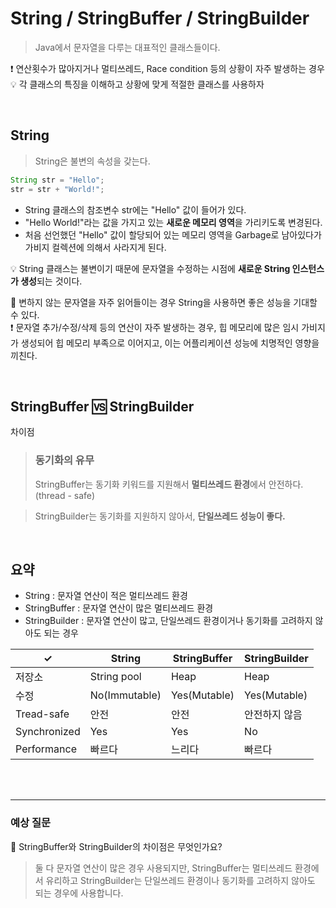 # String / StringBuffer / StringBuilder

> Java에서 문자열을 다루는 대표적인 클래스들이다.

❗️ 연산횟수가 많아지거나 멀티쓰레드, Race condition 등의 상황이 자주 발생하는 경우  
💡 각 클래스의 특징을 이해하고 상황에 맞게 적절한 클래스를 사용하자

<br/>

## String

> String은 불변의 속성을 갖는다.

```java
String str = "Hello";
str = str + "World!";
```

- String 클래스의 참조변수 str에는 "Hello" 값이 들어가 있다.
- "Hello World!"라는 값을 가지고 있는 <b>새로운 메모리 영역</b>을 가리키도록 변경된다.
- 처음 선언했던 "Hello" 값이 할당되어 있는 메모리 영역을 Garbage로 남아있다가 가비지 컬렉션에 의해서 사라지게 된다.

💡 String 클래스는 불변이기 때문에 문자열을 수정하는 시점에 <b>새로운 String 인스턴스가 생성</b>되는 것이다.

📌 변하지 않는 문자열을 자주 읽어들이는 경우 String을 사용하면 좋은 성능을 기대할 수 있다.  
❗️ 문자열 추가/수정/삭제 등의 연산이 자주 발생하는 경우, 힙 메모리에 많은 임시 가비지가 생성되어 힙 메모리 부족으로 이어지고, 이는 어플리케이션 성능에 치명적인 영향을 끼친다.

<br>

## StringBuffer 🆚 StringBuilder

차이점

> <h3>동기화의 유무</h3>
> StringBuffer는 동기화 키워드를 지원해서 <b>멀티쓰레드 환경</b>에서 안전하다. (thread - safe)

> StringBuilder는 동기화를 지원하지 않아서, <b>단일쓰레드 성능이 좋다.</b>

<br>

## 요약

- String : 문자열 연산이 적은 멀티쓰레드 환경
- StringBuffer : 문자열 연산이 많은 멀티쓰레드 환경
- StringBuilder : 문자열 연산이 많고, 단일쓰레드 환경이거나 동기화를 고려하지 않아도 되는 경우

| ✓            | String        | StringBuffer | StringBuilder |
| ------------ | ------------- | ------------ | ------------- |
| 저장소       | String pool   | Heap         | Heap          |
| 수정         | No(Immutable) | Yes(Mutable) | Yes(Mutable)  |
| Tread-safe   | 안전          | 안전         | 안전하지 않음 |
| Synchronized | Yes           | Yes          | No            |
| Performance  | 빠르다        | 느리다       | 빠르다        |

<br>
<br>

<hr/>

### 예상 질문

📌 StringBuffer와 StringBuilder의 차이점은 무엇인가요?

> 둘 다 문자열 연산이 많은 경우 사용되지만, StringBuffer는 멀티쓰레드 환경에서 유리하고 StringBuilder는 단일쓰레드 환경이나 동기화를 고려하지 않아도 되는 경우에 사용합니다.
